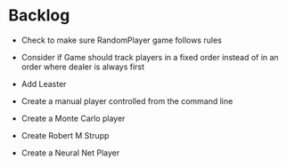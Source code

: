 # Backlog

* Check to make sure RandomPlayer game follows rules
* Consider if Game should track players in a fixed order instead of in an order where dealer is always first

* Add Leaster

* Create a manual player controlled from the command line
* Create a Monte Carlo player
* Create Robert M Strupp
* Create a Neural Net Player